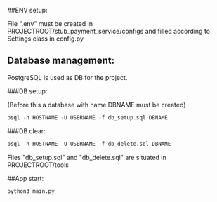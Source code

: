 ##ENV setup:

File ".env" must be created in PROJECTROOT/stub_payment_service/configs and filled according to Settings class in config.py

## Database management:

PostgreSQL is used as DB for the project.

###DB setup:

(Before this a database with name DBNAME must be created)

```sql
psql -h HOSTNAME -U USERNAME -f db_setup.sql DBNAME
```

###DB clear:

```sql
psql -h HOSTNAME -U USERNAME -f db_delete.sql DBNAME
```

Files "db_setup.sql" and "db_delete.sql" are situated in PROJECTROOT/tools

##App start:

```bash
python3 main.py
```
